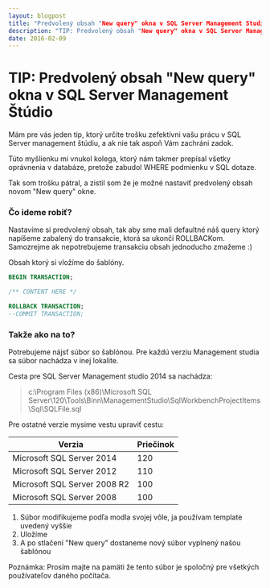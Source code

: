 ```yaml
---
layout: blogpost
title: "Predvolený obsah "New query" okna v SQL Server Management Studio"
description: "TIP: Predvolený obsah "New query" okna v SQL Server Management Studio"
date: 2016-02-09
---
```


# TIP: Predvolený obsah "New query" okna v SQL Server Management Štúdio

Mám pre vás jeden tip, ktorý určite trošku zefektívni vašu prácu v SQL Server management štúdiu, a ak nie tak aspoň Vám zachráni zadok.
 
Túto myšlienku mi vnukol kolega, ktorý nám takmer prepísal všetky oprávnenia v databáze, pretože zabudol WHERE podmienku v SQL dotaze.

Tak som trošku pátral, a zistil som že je možné nastaviť predvolený obsah novom "New query" okne.


### Čo ideme robiť?

Nastavíme si predvolený obsah, tak aby sme mali defaultné náš query ktorý napíšeme zabalený do transakcie, ktorá sa ukončí ROLLBACKom.
Samozrejme ak nepotrebujeme transakciu obsah jednoducho zmažeme :)

Obsah ktorý si vložíme do šablóny.
```sql
BEGIN TRANSACTION;

/** CONTENT HERE */

ROLLBACK TRANSACTION;
--COMMIT TRANSACTION;
```


### Takže ako na to?

Potrebujeme nájsť súbor so šablónou. Pre každú verziu Management studia sa súbor nachádza v inej lokalite.

Cesta pre SQL Server Management studio 2014 sa nachádza:
> c:\Program Files (x86)\Microsoft SQL Server\120\Tools\Binn\ManagementStudio\SqlWorkbenchProjectItems\Sql\SQLFile.sql

Pre ostatné verzie mysime vestu upraviť cestu:

| Verzia                     | Priečinok |
|----------------------------|-----------|
|Microsoft SQL Server 2014   |120        |
|Microsoft SQL Server 2012   |110        |
|Microsoft SQL Server 2008 R2|100        |
|Microsoft SQL Server 2008   |100        |


1. Súbor modifikujeme podľa modla svojej vôle, ja používam template uvedený vyššie  
2. Uložíme 
3. A po stlačení "New query" dostaneme nový súbor vyplnený našou šablónou 

Poznámka:
Prosím majte na pamäti že tento súbor je spoločný pre všetkých používateľov daného počítača.
